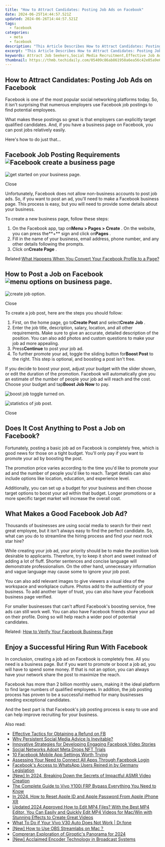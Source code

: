 ```yaml
---
title: "How to Attract Candidates: Posting Job Ads on Facebook"
date: 2024-06-25T14:44:57.521Z
updated: 2024-06-26T14:44:57.521Z
tags:
  - facebook
categories:
  - meta
  - facebook
description: "This Article Describes How to Attract Candidates: Posting Job Ads on Facebook"
excerpt: "This Article Describes How to Attract Candidates: Posting Job Ads on Facebook"
keywords: Attract Job Seekers,Social Media Recruitment,Effective Job Ad Posting,Job Market Engagement,Candidate Attraction Strategies,Facebook Hiring Tactics,Optimize Job Listings
thumbnail: https://thmb.techidaily.com/05409c86ab861958a6ea56c42e05a9e6a04b032d3986e176fe5f645b88c2b1e9.jpg
---
```


## How to Attract Candidates: Posting Job Ads on Facebook

 Facebook is one of the most popular social networking platforms today. So, it isn't surprising that numerous employers use Facebook job postings to find potential employees.

 What makes these postings so great is that employers can explicitly target qualified candidates. And, if you have a business page on Facebook, you can post jobs relatively easily.

Here's how to do just that…

## Facebook Job Posting Requirements ![Facebook create a business page](https://static1.makeuseofimages.com/wordpress/wp-content/uploads/2021/07/create-a-business-page.png)

![get started on your business page.](https://static1.makeuseofimages.com/wordpress/wp-content/uploads/2021/07/get-page-started.png)

Close

 Unfortunately, Facebook does not allow non-business accounts to post job ads. So, if you want to post an ad, you'll need to make a Facebook business page. This process is easy, but you will need to provide some details about your business.

To create a new business page, follow these steps:

1. On the Facebook app, tap on**Menu > Pages > Create** . On the website, you can press the**+** sign and click on**Pages** .
2. Fill in the name of your business, email address, phone number, and any other details following the prompts.
3. Click on**Create Page** .

 Related:[What Happens When You Convert Your Facebook Profile to a Page?](https://www.makeuseof.com/tag/converting-facebook-profile-page-happens/)

## How to Post a Job on Facebook ![menu options on business page.](https://static1.makeuseofimages.com/wordpress/wp-content/uploads/2021/07/create-post.png)

![create job option.](https://static1.makeuseofimages.com/wordpress/wp-content/uploads/2021/07/create-job.png)

Close

To create a job post, here are the steps you should follow:

1. First, on the home page, go to**Create Post** and select**Create Job** .
2. Enter the job title, description, salary, location, and all other requirements. Make sure to give an accurate, detailed description of the position. You can also add photos and custom questions to make your job ad more appealing.
3. Press**Continue** to post your job ad.
4. To further promote your ad, toggle the sliding button for**Boost Post** to the right. This step is optional, and boosting a post isn't free.

 If you decide to boost your post, adjust your budget with the slider shown, or edit the duration of the promotion. Facebook will automatically give you an estimate of the number of people your job ad will reach and the cost. Choose your budget and tap**Boost Job Now** to pay.

![boost job toggle turned on.](https://static1.makeuseofimages.com/wordpress/wp-content/uploads/2021/07/boost-job-toggle-on.png)

![statistics of job post.](https://static1.makeuseofimages.com/wordpress/wp-content/uploads/2021/07/boost-job-statistics.png)

Close

## Does It Cost Anything to Post a Job on Facebook?

 Fortunately, posting a basic job ad on Facebook is completely free, which is good news for those on a tight budget. You'll only pay if you want to promote your ad by boosting the post.

 The promotion price varies according to the time you'd like to promote your ad and the number of people you'd like to reach. Target details can also include options like location, education, and experience level.

 Additionally, you can set up a budget for your business and then choose target options to boost your ad within that budget. Longer promotions or a more specific target market will increase the overall cost.

## What Makes a Good Facebook Job Ad?

 Thousands of businesses are using social media to search for their next great employee, but it isn't always easy to find the perfect candidate. So, what can you do to streamline the hiring process and find your next rock star hire?

 While creating your job ad, your priority should be to make the position look desirable to applicants. Therefore, try to keep it short and sweet instead of adding a lot of fluff. Shorter sentences and concise language will demonstrate professionalism. On the other hand, unnecessary information and vague language may cause some to ignore your job post.

 You can also add relevant images to give viewers a visual idea of the workspace and workplace culture. Photos add to the authenticity of your business. To add another layer of trust, you can also have your Facebook business page verified.

 For smaller businesses that can't afford Facebook's boosting service, free ads can still work well. You can also have Facebook friends share your ad on their profile. Doing so will help reach a wider pool of potential candidates.

 Related: [How to Verify Your Facebook Business Page](https://www.makeuseof.com/verify-facebook-business-page/)

## Enjoy a Successful Hiring Run With Facebook

 In conclusion, creating a job ad on Facebook is completely free. All you need is a business page. But if you want to promote or boost a job ad, you will have to spend some money. If that is not an option, you can always have your network share the post to maximize the reach.

 Facebook has more than 2 billion monthly users, making it the ideal platform to find large numbers of qualified employees. In addition, the job posting process has proven to be a successful method for many businesses needing exceptional candidates.

 And the best part is that Facebook's job posting process is easy to use and can help improve recruiting for your business.


<ins class="adsbygoogle"
     style="display:block"
     data-ad-format="autorelaxed"
     data-ad-client="ca-pub-7571918770474297"
     data-ad-slot="1223367746"></ins>



<ins class="adsbygoogle"
     style="display:block"
     data-ad-client="ca-pub-7571918770474297"
     data-ad-slot="8358498916"
     data-ad-format="auto"
     data-full-width-responsive="true"></ins>

<span class="atpl-alsoreadstyle">Also read:</span>
<div><ul>
<li><a href="https://facebook.techidaily.com/effective-tactics-for-obtaining-a-refund-on-fb/"><u>Effective Tactics for Obtaining a Refund on FB</u></a></li>
<li><a href="https://facebook.techidaily.com/why-persistent-social-media-advice-is-inevitable/"><u>Why Persistent Social Media Advice Is Inevitable?</u></a></li>
<li><a href="https://facebook.techidaily.com/innovative-strategies-for-developing-engaging-facebook-video-stories/"><u>Innovative Strategies for Developing Engaging Facebook Video Stories</u></a></li>
<li><a href="https://facebook.techidaily.com/social-networks-adopt-meta-drops-nft-trials/"><u>Social Networks Adopt Meta Drops NFT Trials</u></a></li>
<li><a href="https://facebook.techidaily.com/10-facebook-mobile-app-settings-worth-trying/"><u>10 Facebook Mobile App Settings Worth Trying</u></a></li>
<li><a href="https://facebook.techidaily.com/assessing-your-need-to-connect-all-apps-through-facebook-login/"><u>Assessing Your Need to Connect All Apps Through Facebook Login</u></a></li>
<li><a href="https://facebook.techidaily.com/facebooks-access-to-whatsapp-users-reined-in-by-germany-legislation/"><u>Facebook's Access to WhatsApp Users Reined in by Germany Legislation</u></a></li>
<li><a href="https://facebook-record-videos.techidaily.com/new-in-2024-breaking-down-the-secrets-of-impactful-asmr-video-creation/"><u>[New] In 2024, Breaking Down the Secrets of Impactful ASMR Video Creation</u></a></li>
<li><a href="https://bypass-frp.techidaily.com/the-complete-guide-to-vivo-y100i-frp-bypass-everything-you-need-to-know-by-drfone-android/"><u>The Complete Guide to Vivo Y100i FRP Bypass Everything You Need to Know</u></a></li>
<li><a href="https://apple-account.techidaily.com/in-2024-how-to-reset-apple-id-and-apple-password-from-apple-iphone-xr-by-drfone-ios/"><u>In 2024, How to Reset Apple ID and Apple Password From Apple iPhone XR</u></a></li>
<li><a href="https://ai-video-tools.techidaily.com/updated-2024-approved-how-to-edit-mp4-files-with-the-best-mp4-editor-you-can-easily-and-quickly-edit-mp4-videos-for-macwin-with-stunning-effects-to-create-g/"><u>Updated 2024 Approved How to Edit MP4 Files? With the Best MP4 Editor, You Can Easily and Quickly Edit MP4 Videos for Mac/Win with Stunning Effects to Create Great Videos</u></a></li>
<li><a href="https://howto.techidaily.com/what-to-do-if-your-vivo-v30-auto-does-not-work-drfone-by-drfone-fix-android-problems-fix-android-problems/"><u>What To Do if Your Vivo V30 Auto Does Not Work | Dr.fone</u></a></li>
<li><a href="https://fox-access.techidaily.com/new-how-to-use-obs-streamlabs-on-mac/"><u>[New] How to Use OBS Streamlabs on Mac？</u></a></li>
<li><a href="https://extra-resources.techidaily.com/compreran-exploration-of-giroptics-panorama-for-2024/"><u>Compreran Exploration of Giroptic's Panorama for 2024</u></a></li>
<li><a href="https://extra-information.techidaily.com/new-acclaimed-encoder-technology-in-broadcast-systems/"><u>[New] Acclaimed Encoder Technology in Broadcast Systems</u></a></li>
</ul></div>
